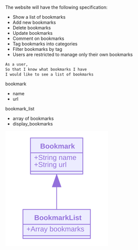 The website will have the following specification:

* Show a list of bookmarks
* Add new bookmarks
* Delete bookmarks
* Update bookmarks
* Comment on bookmarks
* Tag bookmarks into categories
* Filter bookmarks by tag
* Users are restricted to manage only their own bookmarks

```
As a user,
So that I know what bookmarks I have
I would like to see a list of bookmarks
```

bookmark

- name
- url

bookmark_list

- array of bookmarks
- display_bookmarks

![User story 1](./user-story-1.svg)